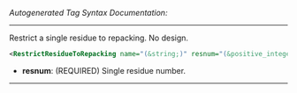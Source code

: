_Autogenerated Tag Syntax Documentation:_

---
Restrict a single residue to repacking. No design.

```xml
<RestrictResidueToRepacking name="(&string;)" resnum="(&positive_integer;)" />
```

-   **resnum**: (REQUIRED) Single residue number.

---
